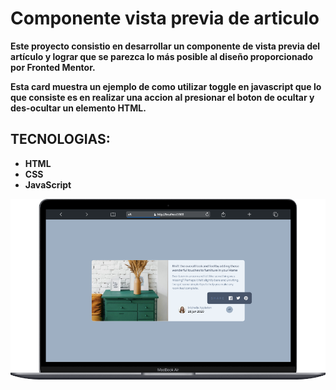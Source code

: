 # Componente vista previa de articulo

**Este proyecto consistio en desarrollar un componente de vista previa del artículo y lograr que se parezca lo más posible al diseño proporcionado por Fronted Mentor.**

**Esta card muestra un ejemplo de como utilizar toggle en javascript que lo que consiste es en realizar una accion al presionar el boton de ocultar y des-ocultar un elemento HTML.**

## TECNOLOGIAS:
- **HTML**
- **CSS**
- **JavaScript**

![](./images/article-preview-component.png)